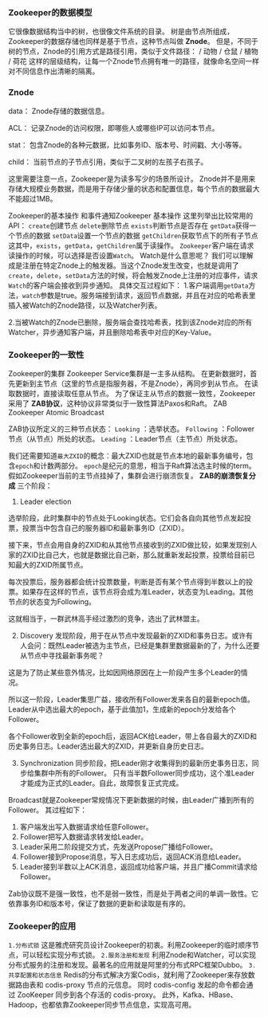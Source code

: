 ### Zookeeper的数据模型

它很像数据结构当中的树，也很像文件系统的目录。
树是由节点所组成，Zookeeper的数据存储也同样是基于节点，这种节点叫做 **Znode**。
但是，不同于树的节点，Znode的引用方式是路径引用，类似于文件路径：
/ 动物 / 仓鼠
/ 植物 / 荷花
这样的层级结构，让每一个Znode节点拥有唯一的路径，就像命名空间一样对不同信息作出清晰的隔离。

### Znode
data：
Znode存储的数据信息。

ACL：
记录Znode的访问权限，即哪些人或哪些IP可以访问本节点。

stat：
包含Znode的各种元数据，比如事务ID、版本号、时间戳、大小等等。

child：
当前节点的子节点引用，类似于二叉树的左孩子右孩子。

这里需要注意一点，Zookeeper是为读多写少的场景所设计。
Znode并不是用来存储大规模业务数据，而是用于存储少量的状态和配置信息，每个节点的数据最大不能超过1MB。

Zookeeper的基本操作 和事件通知Zookeeper 基本操作
这里列举出比较常用的API：
`create`创建节点
`delete`删除节点
`exists`判断节点是否存在
`getData`获得一个节点的数据
`setData`设置一个节点的数据
`getChildren`获取节点下的所有子节点
这其中，`exists`，`getData`，`getChildren`属于读操作。
`Zookeeper`客户端在请求读操作的时候，可以选择是否设置`Watch`。
Watch是什么意思呢？
我们可以理解成是注册在特定Znode上的触发器。当这个Znode发生改变，也就是调用了`create`，`delete`，`setData`方法的时候，将会触发Znode上注册的对应事件，请求`Watch`的客户端会接收到异步通知。
具体交互过程如下：
1.客户端调用`getData`方法，`watch`参数是true。服务端接到请求，返回节点数据，并且在对应的哈希表里插入被Watch的Znode路径，以及Watcher列表。

2.当被Watch的Znode已删除，服务端会查找哈希表，找到该Znode对应的所有Watcher，异步通知客户端，并且删除哈希表中对应的Key-Value。

### Zookeeper的一致性
Zookeeper的集群
Zookeeper Service集群是一主多从结构。
在更新数据时，首先更新到主节点（这里的节点是指服务器，不是Znode），再同步到从节点。
在读取数据时，直接读取任意从节点。
为了保证主从节点的数据一致性，Zookeeper采用了 **ZAB协议**，这种协议非常类似于一致性算法Paxos和Raft。
ZAB Zookeeper Atomic Broadcast

ZAB协议所定义的三种节点状态：
`Looking` ：选举状态。
`Following` ：Follower节点（从节点）所处的状态。
`Leading` ：Leader节点（主节点）所处状态。

我们还需要知道`最大ZXID`的概念：最大ZXID也就是节点本地的最新事务编号，包含`epoch`和计数两部分。
`epoch`是纪元的意思，相当于Raft算法选主时候的term。
假如Zookeeper当前的主节点挂掉了，集群会进行崩溃恢复。
**ZAB的崩溃恢复分成** 三个阶段：
1. Leader election

选举阶段，此时集群中的节点处于Looking状态。它们会各自向其他节点发起投票，投票当中包含自己的服务器ID和最新事务ID（ZXID）。

接下来，节点会用自身的ZXID和从其他节点接收到的ZXID做比较，如果发现别人家的ZXID比自己大，也就是数据比自己新，那么就重新发起投票，投票给目前已知最大的ZXID所属节点。

每次投票后，服务器都会统计投票数量，判断是否有某个节点得到半数以上的投票。如果存在这样的节点，该节点将会成为准Leader，状态变为Leading。其他节点的状态变为Following。

这就相当于，一群武林高手经过激烈的竞争，选出了武林盟主。

2. Discovery
发现阶段，用于在从节点中发现最新的ZXID和事务日志。或许有人会问：既然Leader被选为主节点，已经是集群里数据最新的了，为什么还要从节点中寻找最新事务呢？

这是为了防止某些意外情况，比如因网络原因在上一阶段产生多个Leader的情况。

所以这一阶段，Leader集思广益，接收所有Follower发来各自的最新epoch值。Leader从中选出最大的epoch，基于此值加1，生成新的epoch分发给各个Follower。

各个Follower收到全新的epoch后，返回ACK给Leader，带上各自最大的ZXID和历史事务日志。Leader选出最大的ZXID，并更新自身历史日志。

3. Synchronization
同步阶段，把Leader刚才收集得到的最新历史事务日志，同步给集群中所有的Follower。
只有当半数Follower同步成功，这个准Leader才能成为正式的Leader。自此，故障恢复正式完成。

Broadcast就是Zookeeper常规情况下更新数据的时候，由Leader广播到所有的Follower。
其过程如下：
1. 客户端发出写入数据请求给任意Follower。
2. Follower把写入数据请求转发给Leader。
3. Leader采用二阶段提交方式，先发送Propose广播给Follower。
4. Follower接到Propose消息，写入日志成功后，返回ACK消息给Leader。
5. Leader接到半数以上ACK消息，返回成功给客户端，并且广播Commit请求给Follower。

Zab协议既不是强一致性，也不是弱一致性，而是处于两者之间的单调一致性。它依靠事务ID和版本号，保证了数据的更新和读取是有序的。


### Zookeeper的应用
`1.分布式锁`
这是雅虎研究员设计Zookeeper的初衷。利用Zookeeper的临时顺序节点，可以轻松实现分布式锁。
`2.服务注册和发现`
利用Znode和Watcher，可以实现分布式服务的注册和发现。最著名的应用就是阿里的分布式RPC框架Dubbo。
`3.共享配置和状态信息`
Redis的分布式解决方案Codis，就利用了Zookeeper来存放数据路由表和 codis-proxy 节点的元信息。
同时 codis-config 发起的命令都会通过 ZooKeeper 同步到各个存活的 codis-proxy。
此外，Kafka、HBase、Hadoop，也都依靠Zookeeper同步节点信息，实现高可用。
